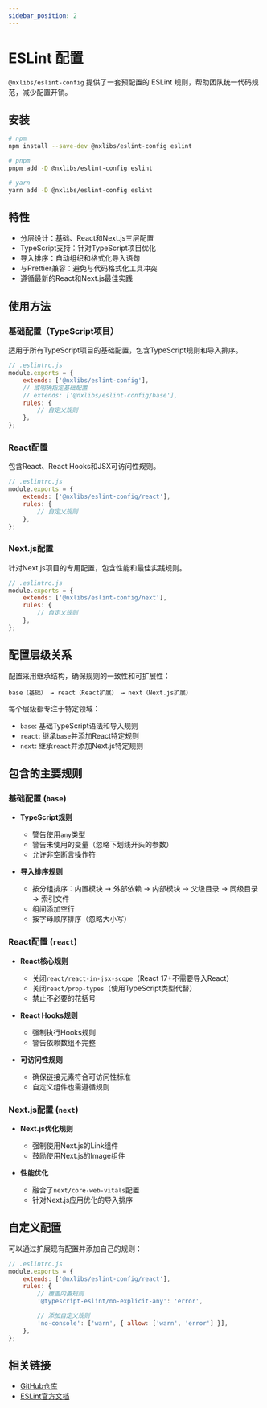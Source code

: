 ```yaml
---
sidebar_position: 2
---
```


# ESLint 配置

`@nxlibs/eslint-config` 提供了一套预配置的 ESLint 规则，帮助团队统一代码规范，减少配置开销。

## 安装

```bash
# npm
npm install --save-dev @nxlibs/eslint-config eslint

# pnpm
pnpm add -D @nxlibs/eslint-config eslint

# yarn
yarn add -D @nxlibs/eslint-config eslint
```

## 特性

- 分层设计：基础、React和Next.js三层配置
- TypeScript支持：针对TypeScript项目优化
- 导入排序：自动组织和格式化导入语句
- 与Prettier兼容：避免与代码格式化工具冲突
- 遵循最新的React和Next.js最佳实践

## 使用方法

### 基础配置（TypeScript项目）

适用于所有TypeScript项目的基础配置，包含TypeScript规则和导入排序。

```js
// .eslintrc.js
module.exports = {
	extends: ['@nxlibs/eslint-config'],
	// 或明确指定基础配置
	// extends: ['@nxlibs/eslint-config/base'],
	rules: {
		// 自定义规则
	},
};
```

### React配置

包含React、React Hooks和JSX可访问性规则。

```js
// .eslintrc.js
module.exports = {
	extends: ['@nxlibs/eslint-config/react'],
	rules: {
		// 自定义规则
	},
};
```

### Next.js配置

针对Next.js项目的专用配置，包含性能和最佳实践规则。

```js
// .eslintrc.js
module.exports = {
	extends: ['@nxlibs/eslint-config/next'],
	rules: {
		// 自定义规则
	},
};
```

## 配置层级关系

配置采用继承结构，确保规则的一致性和可扩展性：

```
base（基础） → react（React扩展） → next（Next.js扩展）
```

每个层级都专注于特定领域：

- `base`: 基础TypeScript语法和导入规则
- `react`: 继承`base`并添加React特定规则
- `next`: 继承`react`并添加Next.js特定规则

## 包含的主要规则

### 基础配置 (`base`)

- **TypeScript规则**

    - 警告使用`any`类型
    - 警告未使用的变量（忽略下划线开头的参数）
    - 允许非空断言操作符

- **导入排序规则**
    - 按分组排序：内置模块 → 外部依赖 → 内部模块 → 父级目录 → 同级目录 → 索引文件
    - 组间添加空行
    - 按字母顺序排序（忽略大小写）

### React配置 (`react`)

- **React核心规则**

    - 关闭`react/react-in-jsx-scope`（React 17+不需要导入React）
    - 关闭`react/prop-types`（使用TypeScript类型代替）
    - 禁止不必要的花括号

- **React Hooks规则**

    - 强制执行Hooks规则
    - 警告依赖数组不完整

- **可访问性规则**
    - 确保链接元素符合可访问性标准
    - 自定义组件也需遵循规则

### Next.js配置 (`next`)

- **Next.js优化规则**

    - 强制使用Next.js的Link组件
    - 鼓励使用Next.js的Image组件

- **性能优化**
    - 融合了`next/core-web-vitals`配置
    - 针对Next.js应用优化的导入排序

## 自定义配置

可以通过扩展现有配置并添加自己的规则：

```js
// .eslintrc.js
module.exports = {
	extends: ['@nxlibs/eslint-config/react'],
	rules: {
		// 覆盖内置规则
		'@typescript-eslint/no-explicit-any': 'error',

		// 添加自定义规则
		'no-console': ['warn', { allow: ['warn', 'error'] }],
	},
};
```

## 相关链接

- [GitHub仓库](https://github.com/NexaraGroup/nx-libs)
- [ESLint官方文档](https://eslint.org/docs/latest/)

